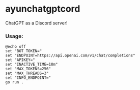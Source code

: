 # ayunchatgptcord
ChatGPT as a Discord server!

### Usage:
```batch
@echo off
set "BOT_TOKEN="
set "ENDPOINT=https://api.openai.com/v1/chat/completions"
set "APIKEY="
set "INACTIVE_TIME=10m"
set "MAX_TOKENS=256"
set "MAX_THREADS=3"
set "INFO_ENDPOINT="
go run .
```